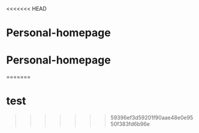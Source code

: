 <<<<<<< HEAD
# Personal-homepage
# Personal-homepage
=======
# test
>>>>>>> 59396ef3d59201f90aae48e0e9550f383fd6b96e

